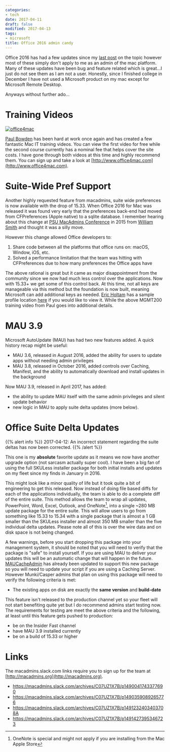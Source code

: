 ```yaml
---
categories:
- tech
date: 2017-04-11
draft: false
modified: 2017-04-13
tags:
- microsoft
title: Office 2016 admin candy
---
```


<!-- toc -->

Office 2016 has had a few updates since my [last post](/demystify-office2016/) on the topic however most of these simply don't apply to me as an admin of the mac platform. Many of these updates have been bug and feature related which is great...I just do not see them as I am not a user. Honestly, since I finished college in December I have not used a Microsoft product on my mac except for Microsoft Remote Desktop.

Anyways without further ado...

# Training Videos

[![office4mac](/images/2017-04-11/office4mac.png)](http://www.office4mac.com)

[Paul Bowden](https://twitter.com/mrexchange) has been hard at work once again and has created a few fantastic Mac IT training videos. You can view the first video for free while the second course currently has a nominal fee that helps cover the site costs. I have gone through both videos at this time and highly recommend them. You can sign up and take a look at [http://www.office4mac.com](http://www.office4mac.com).

# Suite-Wide Pref Support

Another highly requested feature from macadmins, suite wide preferences is now available with the drop of 15.33. When Office 2016 for Mac was released it was found very early that the preferences back-end had moved from CFPreferences (Apple native) to a sqlite database. I remember hearing about this change at [PSU MacAdmins Conference](http://macadmins.psu.edu/conference/) in 2015 from [William Smith](https://twitter.com/meck) and thought it was a silly move.

However this change allowed Office developers to:

1. Share code between all the platforms that office runs on: macOS, Window, iOS, etc.
1. Solved a performance limitation that the team was hitting with CFPreferences due to how many preferences the Office apps have

The above rational is great but it came as major disappointment from the community since we now had much less control over the applications. Now with 15.33+ we get some of this control back. At this time, not all keys are manageable via this method but the foundation is now built, meaning Microsoft can add additional keys as needed. [Eric Holtam](https://twitter.com/eholtam) has a sample profile location [here](https://gist.github.com/poundbangbash/58ec77648d3903c40332493bf260d901) if you would like to view it. While the above MGMT200 training video from Paul goes into additional details.


# MAU 3.9

Microsoft AutoUpdate (MAU) has had two new features added. A quick history recap might be useful:

* MAU 3.6, released in August 2016, added the ability for users to update apps without needing admin privileges
* MAU 3.8, released in October 2016, added controls over Caching, Manifest, and the ability to automatically download and install updates in the background

Now MAU 3.9, released in April 2017, has added:

* the ability to update MAU itself with the same admin privileges and silent update behavior
* new logic in MAU to apply suite delta updates (more below).


# Office Suite Delta Updates

{{% alert info %}}
2017-04-12: An incorrect statement regarding the suite deltas has now been corrected.
{{% /alert %}}

This one is my **absolute** favorite update as it means we now have another upgrade option (not sarcasm actually super cool). I have been a big fan of using the full SKULess installer package for both initial installs and updates on my fleet since my finds in January in 2016.

This might look like a minor quality of life but it took quite a bit of engineering to get this released. Now instead of doing file based diffs for each of the applications individually, the team is able to do a complete diff of the entire suite. This method allows the team to wrap all updates, PowerPoint, Word, Excel, Outlook, and OneNote[^1], into a single ~280 MB update package for the entire suite. This will allow users to go from something like 15.33 to 15.34 with a single package that is almost a 1 GB smaller than the SKULess installer and almost 350 MB smaller than the five individual delta updates. Please note all of this is over the wire data and on disk space is not being changed.

A few warnings, before you start dropping this package into your management system, it should be noted that you will need to verify that the package is "safe" to install yourself. If you are using MAU to deliver your updates this will be an automatic change that will happen in the future. [MAUCacheAdmin](https://github.com/pbowden-msft/MAUCacheAdmin) has already been updated to support this new package so you will need to update your script if you are using a Caching Server. However Munki/Casper admins that plan on using this package will need to verify the following criteria is met:

* The existing apps on disk are exactly the **same version** and **build-date**


This feature isn't released to the production channel yet so your fleet will not start benefiting quite yet but I do recommend admins start testing now. The requirements for testing are meet the above criteria and the following, at least until this feature gets pushed to production:

* be on the Insider Fast channel
* have MAU 3.9 installed currently
* be on a build of 15.33 or higher


# Links
The macadmins.slack.com links require you to sign up for the team at [http://macadmins.org](http://macadmins.org).


* https://macadmins.slack.com/archives/C07UZ1X7B/p1490041743377690
* https://macadmins.slack.com/archives/C07UZ1X7B/p1490359089265776
* https://macadmins.slack.com/archives/C07UZ1X7B/p1491232403403708A
* https://macadmins.slack.com/archives/C07UZ1X7B/p1491427395346723

[^1]: OneNote is special and might not apply if you are installing from the Mac Apple Store
